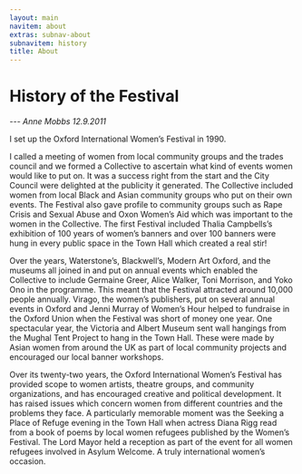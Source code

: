 ```yaml
---
layout: main
navitem: about
extras: subnav-about
subnavitem: history
title: About
---
```


# History of the Festival
*--- Anne Mobbs 12.9.2011*

I set up the Oxford International Women’s Festival in 1990.

I called a meeting of women from local community groups and the trades council and we formed a Collective to ascertain what kind of events women would like to put on.  It was a success right from the start and the City Council were delighted at the publicity it generated.  The Collective included women from local Black and Asian community groups who put on their own events. The Festival also gave profile to community groups such as Rape Crisis and Sexual Abuse and Oxon Women’s Aid which was important to the women in the Collective.  The first Festival included Thalia Campbells’s exhibition of 100 years of women’s banners and over 100 banners were hung in every public space in the Town Hall which created a real stir!

Over the years, Waterstone’s, Blackwell’s, Modern Art Oxford, and the museums all joined in and put on annual events which enabled the Collective to include Germaine Greer, Alice Walker, Toni Morrison, and Yoko Ono in the programme.  This meant that the Festival attracted around 10,000 people annually.  Virago, the women’s publishers, put on several annual events in Oxford and Jenni Murray of Women’s Hour helped to fundraise in the Oxford Union when the Festival was short of money one year.  One spectacular year, the Victoria and Albert Museum sent wall hangings from the Mughal Tent Project to hang in the Town Hall. These were made by Asian women from around the UK as part of local community projects and encouraged our local banner workshops.

Over its twenty-two years, the Oxford International Women’s Festival has provided scope to women artists, theatre groups, and community organizations, and has encouraged creative and political development.  It has raised issues which concern women from different countries and the problems they face.  A particularly memorable moment was the Seeking a Place of Refuge evening in the Town Hall when actress Diana Rigg read from a book of poems by local women refugees published by the Women’s Festival.  The Lord Mayor held a reception as part of the event for all women refugees involved in Asylum Welcome.  A truly international women’s occasion.
